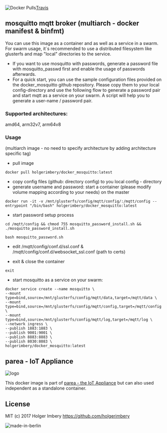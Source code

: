 ![Docker Pulls](https://img.shields.io/docker/pulls/holgerimbery/docker_mosquitto.svg)[Travis](https://img.shields.io/travis/holgerimbery/docker_mosquitto.svg)
## mosquitto mqtt broker (multiarch - docker manifest & binfmt)
You can use this image as a container and as well as a service in a swarm.
For swarm usage, it´s recommended to use a distributed filesystem like glusterfs and map "local" directories to the service.

  * If you want to use mosquitto with passwords, generate a password file with mosquitto_passwd first and enable the usage of passwords afterwards.
  * For a quick start, you can use the sample configuration files provided on the docker_mosquitto github repository. Please copy them to your local config-directory and use the following flow to generate a password pair and start mqtt as a service on your swarm. A script will help you to generate a user-name / password pair.

### Supported architectures:
amd64, arm32v7, arm64v8


### Usage
(multiarch image - no need to specify architecture by adding architecture specific tag)

   * pull image
   
```
docker pull holgerimbery/docker_mosquitto:latest
```
   
   * copy config files (github: directory config) to you local config - directory
   * generate username and password: start a container (please modify volume mapping according to your needs) on the master

```
docker run -it -v /mnt/glusterfs/config/mqtt/config/:/mqtt/config --entrypoint "/bin/bash" holgerimbery/docker_mosquitto:latest
```

   * start password setup process
   
```
cd /mqtt/config && chmod 755 mosquitto_password_install.sh && ./mosquitto_password_install.sh
```

```
bash mosquitto_password.sh
```
   * edit /mqtt/config/conf.d/ssl.conf & /mqtt/config/conf.d/websocket_ssl.conf (path to certs)

   * exit & close the container
   
```
exit
```

   * start mosquitto as a service on your swarm:

```
docker service create --name mosquitto \
--mount type=bind,source=/mnt/glusterfs/config/mqtt/data,target=/mqtt/data \
--mount type=bind,source=/mnt/glusterfs/config/mqtt/config,target=/mqtt/config \
--mount type=bind,source=/mnt/glusterfs/config/mqtt/log,target=/mqtt/log \
--network ingress \
--publish 1883:1883 \
--publish 9001:9001 \
--publish 8883:8883 \
--publish 8030:8083 \
holgerimbery/docker_mosquitto:latest
```

## parea - IoT Appliance
![logo](https://github.com/holgerimbery/environment/raw/master/logo_small.jpg)

This docker image is part of [parea - the IoT Appliance](https://github.com/holgerimbery/parea)
but can also used independent as a standalone container.

## License
MIT (c) 2017 Holger Imbery https://github.com/holgerimbery

![made-in-berlin](https://github.com/holgerimbery/environment/raw/master/made-in-berlin-badge_small.png)
